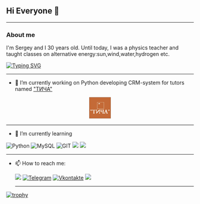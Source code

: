 ## Hi Everyone 👋
___
### About me

I'm Sergey and I 30 years old.
Until today, I was a physics teacher and taught classes on alternative energy:sun,wind,water,hydrogen etc.

[![Typing SVG](https://readme-typing-svg.herokuapp.com?font=Fira+Code&pause=1000&width=435&lines=Now+i'm+gonna+be+an+a....;....developer(˘▽˘)っ♨)](https://git.io/typing-svg)
___


- 🔭 I’m currently working on Python developing CRM-system for tutors named ["ТИЧА"](https://github.com/BackDad/Diploma_GB)

<p align="center">
  <img src="https://github.com/BackDad/Diploma_GB/blob/master/pic.png" />
</p>


___
- 🌱 I’m currently learning

![Python](https://img.shields.io/badge/Python-14354C?style=for-the-badge&logo=python&logoColor=white)
![MySQL](https://img.shields.io/badge/MySQL-00000F?style=for-the-badge&logo=mysql&logoColor=white) 
![GIT](https://img.shields.io/badge/GIT-E44C30?style=for-the-badge&logo=git&logoColor=white)
![](https://img.shields.io/badge/Ubuntu-E95420?style=for-the-badge&logo=ubuntu&logoColor=white)
![](https://img.shields.io/badge/Java-ED8B00?style=for-the-badge&logo=openjdk&logoColor=white)
  ___
- 📫 How to reach me:

  [![](https://upload2.schoolrm.ru/iblock/2a1/2a1eb6e46e7b37b9da7f41c303ea1503/geekbrains_otzyvy.png)](https://gb.ru/users/fbec19d1-57a5-4e54-bedd-1dfe656200a2)
  [![Telegram](https://img.shields.io/badge/-Telegram-090909?style=for-the-badge&logo=Telegram&logoColor=4F7DB3)](https://t.me/Manuk_1122)
  [![Vkontakte](https://img.shields.io/badge/-Vkontakte-090909?style=for-the-badge&logo=Vk&logoColor=4F7DB3)](https://vk.com/manuk_1)
  [![](https://img.shields.io/badge/Gmail-D14836?style=for-the-badge&logo=gmail&logoColor=white)](pteach2017@gmail.com)


  ___ 
[![trophy](https://github-profile-trophy.vercel.app/?username=BackDad)](https://github.com/BackDad/github-profile-trophy)

